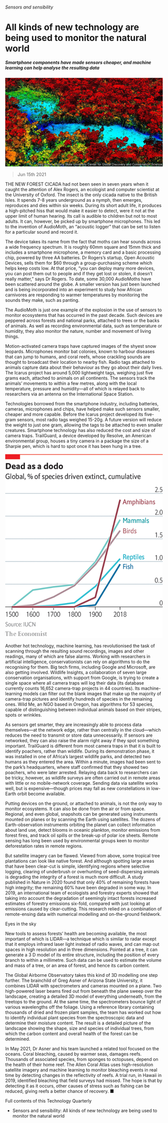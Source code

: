 ###### Sensors and sensibility

# All kinds of new technology are being used to monitor the natural world 

##### Smartphone components have made sensors cheaper, and machine learning can help analyse the resulting data 

![image](images/20210619_TQP092_0.jpg) 

> Jun 15th 2021 

THE NEW FOREST CICADA had not been seen in seven years when it caught the attention of Alex Rogers, an ecologist and computer scientist at the University of Oxford. The insect is the only cicada native to the British Isles. It spends 7-8 years underground as a nymph, then emerges, reproduces and dies within six weeks. During its short adult life, it produces a high-pitched hiss that would make it easier to detect, were it not at the upper limit of human hearing. Its call is audible to children but not to most adults. It can, however, be picked up by smartphone microphones. This led to the invention of AudioMoth, an “acoustic logger” that can be set to listen for a particular sound and record it.

The device takes its name from the fact that moths can hear sounds across a wide frequency spectrum. It is roughly 60mm square and 15mm thick and includes a smartphone microphone, a memory card and a basic processing chip, powered by three AA batteries. Dr Rogers’s startup, Open Acoustic Devices, sells them for $60 through a group-purchasing scheme which helps keep costs low. At that price, “you can deploy many more devices, you can post them out to people and if they get lost or stolen, it doesn’t really matter,” says Dr Rogers. To date, some 30,000 AudioMoths have been scattered around the globe. A smaller version has just been launched and is being incorporated into an experiment to study how African carnivores are responding to warmer temperatures by monitoring the sounds they make, such as panting.


The AudioMoth is just one example of the explosion in the use of sensors to monitor ecosystems that has occurred in the past decade. Such devices are peppered across forests and national parks, attached to trees or the backs of animals. As well as recording environmental data, such as temperature or humidity, they also monitor the nature, number and movement of living things.

Motion-activated camera traps have captured images of the shyest snow leopards. Microphones monitor bat colonies, known to harbour diseases that can jump to humans, and coral reefs, whose crackling sounds are thought to broadcast their location to nearby fish. Radio tags attached to animals capture data about their behaviour as they go about their daily lives. The Icarus project has around 5,000 lightweight tags, weighing just five grams each, attached to animals on all continents. The sensors track the animals’ movements to within a few metres, along with the local temperature, pressure and humidity—all of which is relayed back to researchers via an antenna on the International Space Station.

Technologies borrowed from the smartphone industry, including batteries, cameras, microphones and chips, have helped make such sensors smaller, cheaper and more capable. Before the Icarus project developed its five-gram sensors, most radio tags weighed 15-20g. A future version will reduce the weight to just one gram, allowing the tags to be attached to even smaller creatures. Smartphone technology has also reduced the cost and size of camera traps. TrailGuard, a device developed by Resolve, an American environmental group, houses a tiny camera in a package the size of a Sharpie pen, which is hard to spot once it has been hung in a tree.

![image](images/20210619_TQC515.png) 


Another hot technology, machine learning, has revolutionised the task of scanning through the resulting sound recordings, images and other readings, many of which are false alarms. Working with researchers in artificial intelligence, conservationists can rely on algorithms to do the recognising for them. Big tech firms, including Google and Microsoft, are also getting involved. Wildlife Insights, a collaboration of seven large conservation organisations, with support from Google, is trying to create a single space where all camera traps will log their data (its database currently counts 16,652 camera-trap projects in 44 countries). Its machine-learning models can filter out the blank images that make up the majority of camera-trap pictures and identify hundreds of species in the remaining ones. Wild Me, an NGO based in Oregon, has algorithms for 53 species, capable of distinguishing between individual animals based on their stripes, spots or wrinkles.

As sensors get smarter, they are increasingly able to process data themselves—at the network edge, rather than centrally in the cloud—which reduces the need to transmit or store data unnecessarily. If sensors are networked, they can also raise the alarm right away if they spot something important. TrailGuard is different from most camera traps in that it is built to identify poachers, rather than wildlife. During its demonstration phase, it was installed in one of Africa’s largest wildlife parks, and detected two humans as they entered the area. Within a minute, images had been sent to the park’s headquarters, where staff confirmed that they showed two poachers, who were later arrested. Relaying data back to researchers can be tricky, however, as wildlife surveys are often carried out in remote areas with little or no mobile-network coverage. Sending data via satellite works well, but is expensive—though prices may fall as new constellations in low-Earth orbit become available.

Putting devices on the ground, or attached to animals, is not the only way to monitor ecosystems. It can also be done from the air or from space. Regional, and even global, snapshots can be generated using instruments mounted on planes or by scanning the Earth using satellites. The dozens of Earth-observation instruments orbiting the planet can collect information about land use, detect blooms in oceanic plankton, monitor emissions from forest fires, and track oil spills or the break-up of polar ice sheets. Remote sensing has long been used by environmental groups keen to monitor deforestation rates in remote regions.

But satellite imagery can be flawed. Viewed from above, some tropical tree plantations can look like native forest. And although spotting large areas that have been clear-cut is simple, identifying regions where selective logging, clearing of underbrush or overhunting of seed-dispersing animals is degrading the integrity of a forest is much more difficult. A study published in Nature in 2020 found that only 40% of remaining forests have high integrity; the remaining 60% have been degraded in some way. In 2019, an international team of ecologists and forestry experts showed that taking into account the degradation of seemingly intact forests increased estimates of forestry emissions six-fold, compared with just looking at emissions caused by clear-cutting. This research relied on a combination of remote-ensing data with numerical modelling and on-the-ground fieldwork.

Eyes in the sky

New tools to assess forests’ health are becoming available, the most important of which is LIDAR—a technique which is similar to radar except that it employs infrared laser light instead of radio waves, and can map out spaces in high resolution and in three dimensions. Pointed at a tree, it can generate a 3 D model of its entire structure, including the position of every branch to within a millimetre. Such data can be used to estimate the volume and mass of a tree, or an area of forest, and hence its carbon content.

The Global Airborne Observatory takes this kind of 3D modelling one step further. The brainchild of Greg Asner of Arizona State University, it combines LIDAR with spectrometers and cameras mounted on a plane. Two high-powered laser beams fired out from beneath the plane sweep over the landscape, creating a detailed 3D model of everything underneath, from the treetops to the ground. At the same time, the spectrometers bounce light of various wavelengths off the foliage. Using a reference library containing thousands of dried and frozen plant samples, the team has worked out how to identify individual plant species from the spectroscopic data and determine their moisture content. The result is a detailed picture of the landscape showing the shape, size and species of individual trees, from which the carbon content and overall health of the forest can be determined.

In May 2021, Dr Asner and his team launched a related tool focused on the oceans. Coral bleaching, caused by warmer seas, damages reefs. Thousands of associated species, from sponges to octopuses, depend on the health of their home reef. The Allen Coral Atlas uses high-resolution satellite imagery and machine learning to monitor bleaching events in real time by detecting changes in the reflectivity of reefs. A trial run, in Hawaii in 2019, identified bleaching that field surveys had missed. The hope is that by detecting it as it occurs, other causes of stress such as fishing can be reduced, giving reefs a better chance of recovery. ■


Full contents of this Technology Quarterly


* Sensors and sensibility: All kinds of new technology are being used to monitor the natural world




